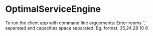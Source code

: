 # OptimalServiceEngine

To run the client app with command line arguements:
Enter rooms ',' separated and capacities space separated. Eg. format. 35,24,28 10 6
